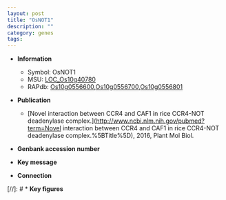 ```yaml
---
layout: post
title: "OsNOT1"
description: ""
category: genes
tags: 
---
```


* **Information**  
    + Symbol: OsNOT1  
    + MSU: [LOC_Os10g40780](http://rice.uga.edu/cgi-bin/ORF_infopage.cgi?orf=LOC_Os10g40780)  
    + RAPdb: [Os10g0556600](https://rapdb.dna.affrc.go.jp/locus/?name=Os10g0556600),[Os10g0556700](https://rapdb.dna.affrc.go.jp/locus/?name=Os10g0556700),[Os10g0556801](https://rapdb.dna.affrc.go.jp/locus/?name=Os10g0556801)  

* **Publication**  
    + [Novel interaction between CCR4 and CAF1 in rice CCR4-NOT deadenylase complex.](http://www.ncbi.nlm.nih.gov/pubmed?term=Novel interaction between CCR4 and CAF1 in rice CCR4-NOT deadenylase complex.%5BTitle%5D), 2016, Plant Mol Biol.

* **Genbank accession number**  

* **Key message**  

* **Connection**  

[//]: # * **Key figures**  



